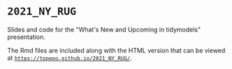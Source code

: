 # `2021_NY_RUG`

Slides and code for the "What's New and Upcoming in tidymodels" presentation. 

The Rmd files are included along with the HTML version that can be viewed at [`https://topepo.github.io/2021_NY_RUG/`](https://topepo.github.io/2021_NY_RUG/).


